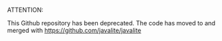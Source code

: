 ATTENTION:

This Github repository has been deprecated. The code has moved to and merged with https://github.com/javalite/javalite


